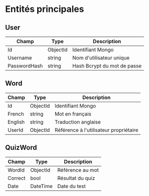 # Entités principales

## User
| Champ | Type | Description |
|--------|------|--------------|
| Id | ObjectId | Identifiant Mongo |
| Username | string | Nom d'utilisateur unique |
| PasswordHash | string | Hash Bcrypt du mot de passe |

## Word
| Champ | Type | Description |
|--------|------|-------------|
| Id | ObjectId | Identifiant Mongo |
| French | string | Mot en français |
| English | string | Traduction anglaise |
| UserId | ObjectId | Référence à l'utilisateur propriétaire |

## QuizWord
| Champ | Type | Description |
|--------|------|-------------|
| WordId | ObjectId | Référence au mot |
| Correct | bool | Résultat du quiz |
| Date | DateTime | Date du test |
